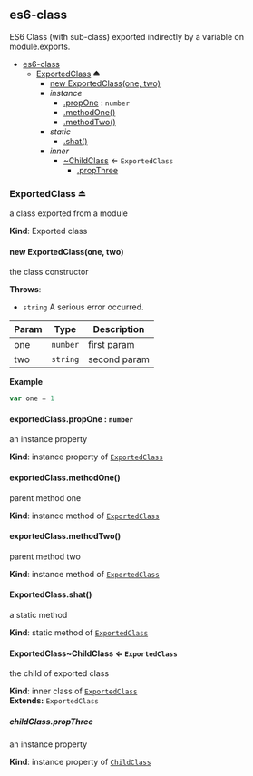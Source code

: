 <a name="module_es6-class"></a>

## es6-class
ES6 Class (with sub-class) exported indirectly by a variable on module.exports.


* [es6-class](#module_es6-class)
    * [ExportedClass](#exp_module_es6-class--ExportedClass) ⏏
        * [new ExportedClass(one, two)](#new_module_es6-class--ExportedClass_new)
        * _instance_
            * [.propOne](#module_es6-class--ExportedClass.ExportedClass+propOne) : <code>number</code>
            * [.methodOne()](#module_es6-class--ExportedClass+methodOne)
            * [.methodTwo()](#module_es6-class--ExportedClass+methodTwo)
        * _static_
            * [.shat()](#module_es6-class--ExportedClass.shat)
        * _inner_
            * [~ChildClass](#module_es6-class--ExportedClass..ChildClass) ⇐ <code>ExportedClass</code>
                * [.propThree](#module_es6-class--ExportedClass..ChildClass.ChildClass+propThree)

<a name="exp_module_es6-class--ExportedClass"></a>

### ExportedClass ⏏
a class exported from a module

**Kind**: Exported class  
<a name="new_module_es6-class--ExportedClass_new"></a>

#### new ExportedClass(one, two)
the class constructor

**Throws**:

- <code>string</code> A serious error occurred.


| Param | Type | Description |
| --- | --- | --- |
| one | <code>number</code> | first param |
| two | <code>string</code> | second param |

**Example**  
```js
var one = 1
```
<a name="module_es6-class--ExportedClass.ExportedClass+propOne"></a>

#### exportedClass.propOne : <code>number</code>
an instance property

**Kind**: instance property of <code>[ExportedClass](#exp_module_es6-class--ExportedClass)</code>  
<a name="module_es6-class--ExportedClass+methodOne"></a>

#### exportedClass.methodOne()
parent method one

**Kind**: instance method of <code>[ExportedClass](#exp_module_es6-class--ExportedClass)</code>  
<a name="module_es6-class--ExportedClass+methodTwo"></a>

#### exportedClass.methodTwo()
parent method two

**Kind**: instance method of <code>[ExportedClass](#exp_module_es6-class--ExportedClass)</code>  
<a name="module_es6-class--ExportedClass.shat"></a>

#### ExportedClass.shat()
a static method

**Kind**: static method of <code>[ExportedClass](#exp_module_es6-class--ExportedClass)</code>  
<a name="module_es6-class--ExportedClass..ChildClass"></a>

#### ExportedClass~ChildClass ⇐ <code>ExportedClass</code>
the child of exported class

**Kind**: inner class of <code>[ExportedClass](#exp_module_es6-class--ExportedClass)</code>  
**Extends:** <code>ExportedClass</code>  
<a name="module_es6-class--ExportedClass..ChildClass.ChildClass+propThree"></a>

##### childClass.propThree
an instance property

**Kind**: instance property of <code>[ChildClass](#module_es6-class--ExportedClass..ChildClass)</code>  
